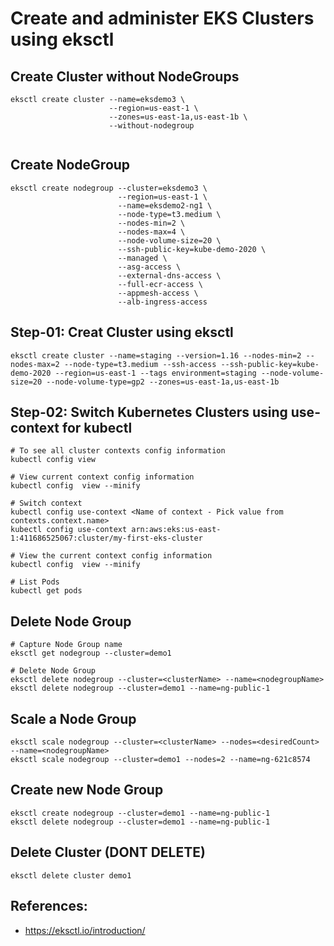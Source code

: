 # Create and administer EKS Clusters using eksctl

## Create Cluster without NodeGroups
```
eksctl create cluster --name=eksdemo3 \
                      --region=us-east-1 \
                      --zones=us-east-1a,us-east-1b \
                      --without-nodegroup
                  
```

## Create NodeGroup 
```
eksctl create nodegroup --cluster=eksdemo3 \
                        --region=us-east-1 \
                        --name=eksdemo2-ng1 \
                        --node-type=t3.medium \
                        --nodes-min=2 \
                        --nodes-max=4 \
                        --node-volume-size=20 \
                        --ssh-public-key=kube-demo-2020 \
                        --managed \
                        --asg-access \
                        --external-dns-access \
                        --full-ecr-access \
                        --appmesh-access \
                        --alb-ingress-access 
```     



## Step-01: Creat Cluster using eksctl
```
eksctl create cluster --name=staging --version=1.16 --nodes-min=2 --nodes-max=2 --node-type=t3.medium --ssh-access --ssh-public-key=kube-demo-2020 --region=us-east-1 --tags environment=staging --node-volume-size=20 --node-volume-type=gp2 --zones=us-east-1a,us-east-1b
```

## Step-02: Switch Kubernetes Clusters using use-context for kubectl
```
# To see all cluster contexts config information
kubectl config view

# View current context config information
kubectl config  view --minify

# Switch context 
kubectl config use-context <Name of context - Pick value from contexts.context.name>
kubectl config use-context arn:aws:eks:us-east-1:411686525067:cluster/my-first-eks-cluster

# View the current context config information
kubectl config  view --minify

# List Pods
kubectl get pods
```


## Delete Node Group
```
# Capture Node Group name
eksctl get nodegroup --cluster=demo1

# Delete Node Group
eksctl delete nodegroup --cluster=<clusterName> --name=<nodegroupName>
eksctl delete nodegroup --cluster=demo1 --name=ng-public-1
```

## Scale a Node Group
```
eksctl scale nodegroup --cluster=<clusterName> --nodes=<desiredCount> --name=<nodegroupName>
eksctl scale nodegroup --cluster=demo1 --nodes=2 --name=ng-621c8574
```

## Create new Node Group
```
eksctl create nodegroup --cluster=demo1 --name=ng-public-1
eksctl delete nodegroup --cluster=demo1 --name=ng-public-1
```

## Delete Cluster  (DONT DELETE)
```
eksctl delete cluster demo1
```
## References:
- https://eksctl.io/introduction/